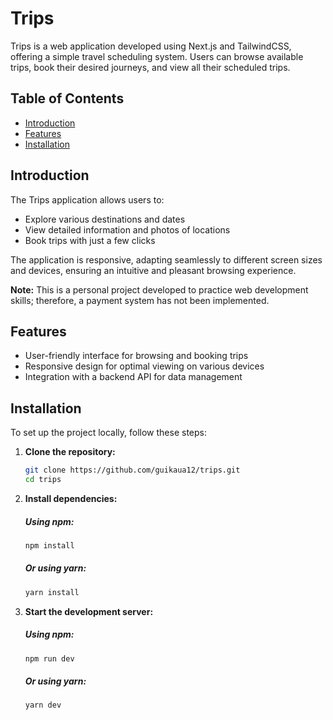 # Trips

Trips is a web application developed using Next.js and TailwindCSS, offering a simple travel scheduling system. Users can browse available trips, book their desired journeys, and view all their scheduled trips.

## Table of Contents

- [Introduction](#introduction)
- [Features](#features)
- [Installation](#installation)

## Introduction

The Trips application allows users to:

- Explore various destinations and dates
- View detailed information and photos of locations
- Book trips with just a few clicks

The application is responsive, adapting seamlessly to different screen sizes and devices, ensuring an intuitive and pleasant browsing experience.

**Note:** This is a personal project developed to practice web development skills; therefore, a payment system has not been implemented.

## Features

- User-friendly interface for browsing and booking trips
- Responsive design for optimal viewing on various devices
- Integration with a backend API for data management

## Installation

To set up the project locally, follow these steps:

1. **Clone the repository:**

   ```bash
   git clone https://github.com/guikaua12/trips.git
   cd trips
   ```
2. **Install dependencies:**
    ##### Using npm:
    ```bash
    npm install
    ```
   ##### Or using yarn:
    ```bash
    yarn install
    ```
3. **Start the development server:**
    ##### Using npm:
    ```bash
    npm run dev
    ```
   ##### Or using yarn:
    ```bash
    yarn dev
    ```


